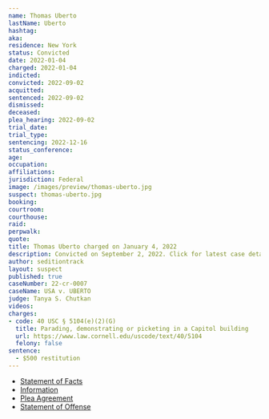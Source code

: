 ```yaml
---
name: Thomas Uberto
lastName: Uberto
hashtag:
aka:
residence: New York
status: Convicted
date: 2022-01-04
charged: 2022-01-04
indicted:
convicted: 2022-09-02
acquitted:
sentenced: 2022-09-02
dismissed:
deceased:
plea_hearing: 2022-09-02
trial_date:
trial_type:
sentencing: 2022-12-16
status_conference:
age:
occupation:
affiliations:
jurisdiction: Federal
image: /images/preview/thomas-uberto.jpg
suspect: thomas-uberto.jpg
booking:
courtroom:
courthouse:
raid:
perpwalk:
quote:
title: Thomas Uberto charged on January 4, 2022
description: Convicted on September 2, 2022. Click for latest case details.
author: seditiontrack
layout: suspect
published: true
caseNumber: 22-cr-0007
caseName: USA v. UBERTO
judge: Tanya S. Chutkan
videos:
charges:
- code: 40 USC § 5104(e)(2)(G)
  title: Parading, demonstrating or picketing in a Capitol building
  url: https://www.law.cornell.edu/uscode/text/40/5104
  felony: false
sentence:
  - $500 restitution
---
```

- [Statement of Facts](https://www.justice.gov/usao-dc/case-multi-defendant/file/1481286/download)
- [Information](https://www.justice.gov/usao-dc/case-multi-defendant/file/1481291/download)
- [Plea Agreement](https://www.justice.gov/usao-dc/case-multi-defendant/file/1532241/download)
- [Statement of Offense](https://www.justice.gov/usao-dc/case-multi-defendant/file/1532246/download)
